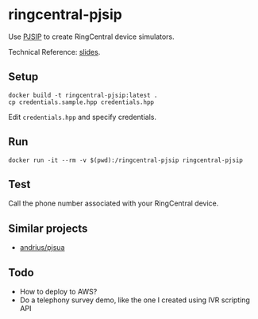 # ringcentral-pjsip

Use [PJSIP](https://www.pjsip.org/) to create RingCentral device simulators.

Technical Reference: [slides](https://docs.google.com/presentation/d/15KvnbZVB_adSN6xjwlRHh-dsc3HWeVrAkxvBRSLVGPc/edit?usp=sharing).


## Setup

```
docker build -t ringcentral-pjsip:latest .
cp credentials.sample.hpp credentials.hpp
```

Edit `credentials.hpp` and specify credentials.


## Run

```
docker run -it --rm -v $(pwd):/ringcentral-pjsip ringcentral-pjsip
```


## Test

Call the phone number associated with your RingCentral device.


## Similar projects

- [andrius/pjsua](https://github.com/andrius/pjsua)


## Todo

- How to deploy to AWS?
- Do a telephony survey demo, like the one I created using IVR scripting API
